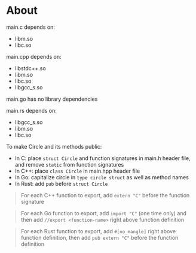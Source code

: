 # About

main.c depends on:
- libm.so
- libc.so

main.cpp depends on:
- libstdc++.so
- libm.so
- libc.so
- libgcc_s.so

main.go has no library dependencies

main.rs depends on:
- libgcc_s.so
- libm.so
- libc.so

To make Circle and its methods public:
- In C: place `struct Circle` and function signatures in main.h header file, and remove `static` from function signatures
- In C++: place `class Circle` in main.hpp header file
- In Go: capitalize circle in `type circle struct` as well as method names
- In Rust: add `pub` before `struct Circle`

> For each C++ function to export, add `extern "C"` before the function signature

> For each Go function to export, add `import "C"` (one time only) and then add `//export <function-name>` right above function definition

> For each Rust function to export, add `#[no_mangle]` right above function definition, then add `pub extern "C"` before the function definition
